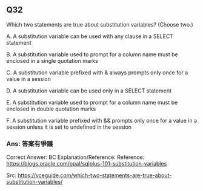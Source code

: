 ## Q32

Which two statements are true about substitution variables? (Choose two.)

A. A substitution variable can be used with any clause in a SELECT statement

B. A substitution variable used to prompt for a column name must be enclosed in a single quotation marks

C. A substitution variable prefixed with & always prompts only once for a value in a session

D. A substitution variable can be used only in a SELECT statement

E. A substitution variable used to prompt for a column name must be enclosed in double quotation marks

F. A substitution variable prefixed with && prompts only once for a value in a session unless it is set to undefined in the session

### Ans: **答案有爭議**

Correct Answer: BC
Explanation/Reference:
Reference: https://blogs.oracle.com/opal/sqlplus-101-substitution-variables

Src: https://vceguide.com/which-two-statements-are-true-about-substitution-variables/